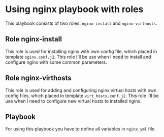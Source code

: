 # Using nginx playbook with roles

This playbook consists of two roles: `nginx-install` and `nginx-virthosts`.

## Role nginx-install

This role is used for installing nginx with own config file, which placed in template `nginx.conf.j2`. This role I'll be use when I need to install and configure nginx with some common parameters.

## Role nginx-virthosts

This role is used for adding and configuring nginx virtual hosts with own config files, which placed in template `virt_hosts.conf.j2`. This role I'll be use when I need to configure new virtual hosts to installed nginx.

## Playbook

For using this playbook you have to define all variables in `nginx.yml` file.
